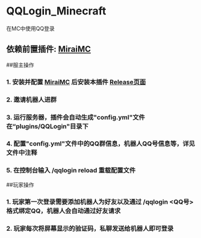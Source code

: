 # QQLogin_Minecraft

在MC中使用QQ登录

## 依赖前置插件: [MiraiMC](https://github.com/DreamVoid/MiraiMC)

##服主操作
### 1. 安装并配置 [MiraiMC](https://github.com/DreamVoid/MiraiMC/releases) 后安装本插件 [Release页面](https://github.com/MayFlyOvO/QQLogin_Minecraft/releases)
### 2. 邀请机器人进群
### 3. 运行服务器，插件会自动生成"config.yml"文件在“plugins/QQLogin"目录下
### 4. 配置"config.yml"文件中的QQ群信息，机器人QQ号信息等，详见文件中注释
### 5. 在控制台输入 **/qqlogin reload** 重载配置文件

##玩家操作
### 1. 玩家第一次登录需要添加机器人为好友以及通过 **/qqlogin <QQ号>** 格式绑定QQ，机器人会自动通过好友请求
### 2. 玩家每次将屏幕显示的验证码，**私聊**发送给机器人即可登录